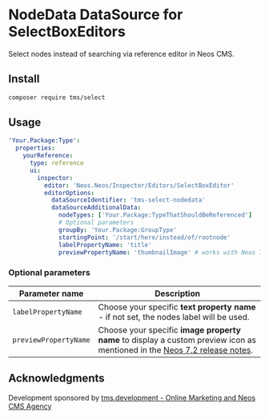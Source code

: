 # NodeData DataSource for SelectBoxEditors

Select nodes instead of searching via reference editor in Neos CMS.

## Install

```bash
composer require tms/select
```

## Usage

```yaml
'Your.Package:Type':
  properties:
    yourReference:
      type: reference
      ui:
        inspector:
          editor: 'Neos.Neos/Inspector/Editors/SelectBoxEditor'
          editorOptions:
            dataSourceIdentifier: 'tms-select-nodedata'
            dataSourceAdditionalData:
              nodeTypes: ['Your.Package:TypeThatShouldBeReferenced']
              # Optional parameters
              groupBy: 'Your.Package:GroupType'
              startingPoint: '/start/here/instead/of/rootnode'
              labelPropertyName: 'title'
              previewPropertyName: 'thumbnailImage' # works with Neos 7.2+
```

### Optional parameters
| Parameter name        | Description |
|-----------------------|---|
| `labelPropertyName`   | Choose your specific **text property name** - if not set, the nodes label will be used. |
| `previewPropertyName` | Choose your specific **image property name** to display a custom preview icon as mentioned in the [Neos 7.2 release notes](https://www.neos.io/blog/neos-flow-72-released.html#neos-7-1-features). |

## Acknowledgments
Development sponsored by [tms.development - Online Marketing and Neos CMS Agency](https://www.tms-development.de/)
